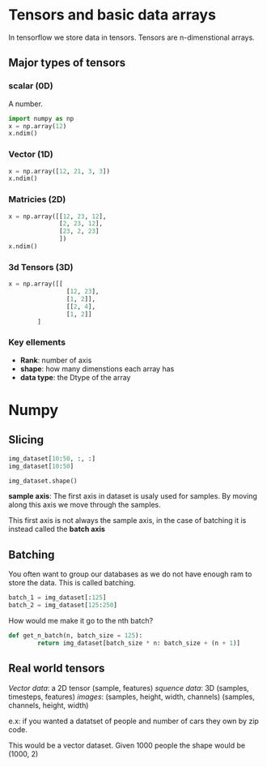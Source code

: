 # Tensors and basic data arrays

In tensorflow we store data in tensors. Tensors are n-dimenstional arrays.

## Major types of tensors

### scalar (0D)

A number.

```py
import numpy as np
x = np.array(12)
x.ndim()
```

### Vector (1D)

```py
x = np.array([12, 21, 3, 3])
x.ndim()
```

### Matricies (2D)

```py
x = np.array([[12, 23, 12],
              [2, 23, 12],
              [23, 2, 23]
              ])
x.ndim()
```

### 3d Tensors (3D)

```py
x = np.array([[
                [12, 23],
                [1, 2]],
                [[2, 4],
                [1, 2]]
        ]
```

### Key ellements

- **Rank**: number of axis
- **shape**: how many dimenstions each array has
- **data type**: the Dtype of the array

# Numpy

## Slicing

```py
img_dataset[10:50, :, :]
img_dataset[10:50]

img_dataset.shape()
```

**sample axis**: The first axis in dataset is usaly used for samples. By moving along this axis we move through the samples.

This first axis is not always the sample axis, in the case of batching it is instead called the **batch axis**

## Batching

You often want to group our databases as we do not have enough ram to store the data. This is called batching.

```py
batch_1 = img_dataset[:125]
batch_2 = img_dataset[125:250]
```

How would me make it go to the nth batch?

```py
def get_n_batch(n, batch_size = 125):
        return img_dataset[batch_size * n: batch_size + (n + 1)]
```

## Real world tensors

*Vector data*: a 2D tensor (sample, features)
*squence data*: 3D (samples, timesteps, features)
*images*: (samples, height, width, channels) (samples, channels, height, width)

e.x: if you wanted a datatset of people and number of cars they own by zip code.

This would be a vector dataset. Given 1000 people the shape would be (1000, 2)
